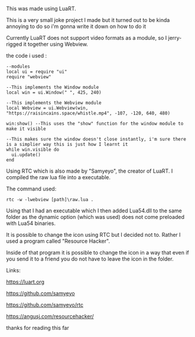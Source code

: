 This was made using LuaRT.


This is a very small joke project I made but it turned out to be kinda annoying to do so i'm gonna write it down on how to do it

Currently LuaRT does not support video formats as a module, so I jerry-rigged it together using Webview.

the code i used :



	--modules
	local ui = require "ui"
	require "webview"

	--This implements the Window module
	local win = ui.Window(" ", 425, 240)

	--This implements the Webview module
	local Webview = ui.Webview(win, "https://raisincains.space/whistle.mp4", -107, -120, 640, 480)

	win:show() --This uses the "show" function for the window module to make it visible

	--This makes sure the window doesn't close instantly, i'm sure there is a simplier way this is just how I learnt it
	while win.visible do 
	  ui.update()
	end



Using RTC which is also made by "Samyeyo", the creator of LuaRT. I compiled the raw lua file into a executable.

The command used:


	rtc -w -lwebview [path]\raw.lua .


Using that I had an executable which I then added Lua54.dll to the same folder as the dynamic option (which was used) does not come preloaded with Lua54 binaries.

It is possible to change the icon using RTC but I decided not to. Rather I used a program called "Resource Hacker". 

Inside of that program it is possible to change the icon in a way that even if you send it to a friend you do not have to leave the icon in the folder.

Links:

https://luart.org

https://github.com/samyeyo

https://github.com/samyeyo/rtc

https://angusj.com/resourcehacker/

thanks for reading this far
